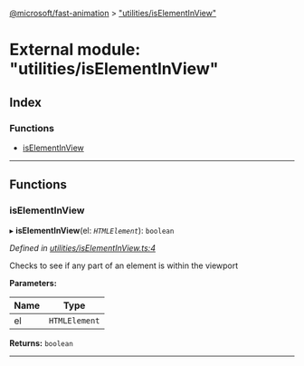 [@microsoft/fast-animation](../README.md) > ["utilities/isElementInView"](../modules/_utilities_iselementinview_.md)

# External module: "utilities/isElementInView"

## Index

### Functions

* [isElementInView](_utilities_iselementinview_.md#iselementinview)

---

## Functions

<a id="iselementinview"></a>

###  isElementInView

▸ **isElementInView**(el: *`HTMLElement`*): `boolean`

*Defined in [utilities/isElementInView.ts:4](https://github.com/Microsoft/fast-dna/blob/164dd3ca/packages/fast-animation/lib/utilities/isElementInView.ts#L4)*

Checks to see if any part of an element is within the viewport

**Parameters:**

| Name | Type |
| ------ | ------ |
| el | `HTMLElement` |

**Returns:** `boolean`

___

